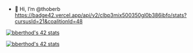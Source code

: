 - 👋 Hi, I’m @thoberb
https://badge42.vercel.app/api/v2/clbp3mix500350gl0b386ibfo/stats?cursusId=21&coalitionId=48

[![bberthod's 42 stats](https://badge42.vercel.app/api/v2/clbp3mix500350gl0b386ibfo/stats?cursusId=21&coalitionId=48)](https://github.com/JaeSeoKim/badge42)

<a href="https://github.com/JaeSeoKim/badge42"><img src="https://badge42.vercel.app/api/v2/clbp3mix500350gl0b386ibfo/stats?cursusId=21&coalitionId=48" alt="bberthod's 42 stats" /></a>

